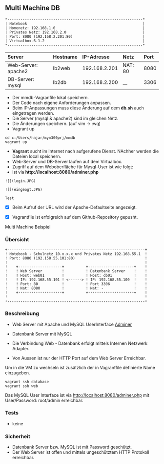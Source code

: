  ## Multi Machine DB

```
*--------------------------------------------------------------*
| Notebook                                                     |
| Homenetz: 192.168.1.0                                        |
| Privates Netz: 192.168.2.0                                   |                 
| Port: 8080 (192.168.2.201:80)                                |
| Virtualbox-6.1.2                                             |
*--------------------------------------------------------------*	
```
| Server              | Hostname            | IP-Adresse          | Netz                | Port                |
|:--------------------|:--------------------|:--------------------|:--------------------|:--------------------|
| Web-Server: apache2 | lb2web              | 192.168.2.201       | NAT: 80             | 8080                |
| DB-Server: mysql    | lb2db               | 192.168.2.200       | __                  | 3306                |

- Der mmdb-Vagranfile lokal speichern.
- Der Code nach eigene Anforderungen anpassen. 
- Beim IP-Anpassungen muss diese Änderung auf dem **db.sh** auch eingetragen werden.
- Die Server (mysql & apache2) sind im gleichen Netz. 
- Die Änderungen speichern. (auf vim -> :wq)
- Vagrant up
``` 
cd c:/Users/hajar/mym300prj/mmdb 
vagrant up 
```
- **Vagrant** sucht im Internet nach aufgerufene Dienst. NAchher werden die Dateien local speichern.
- Web-Server und DB-Server laufen auf dem Virtualbox.
- Zugriff auf dem Weboberfläche für Mysql-User ist wie folgt:
- ist via **http://localhost:8080/adminer.php**
```
![](login.JPG)
```
```
![](eingeogt.JPG)
```


`Test`
- [x] Beim Aufruf der URL wird der Apache-Defaultseite angezeigt.
- [x] Vagrantfile ist erfolgreich auf dem Github-Repository gepusht.





Multi Machine Beispiel


### Übersicht 

    +---------------------------------------------------------------+
    ! Notebook - Schulnetz 10.x.x.x und Privates Netz 192.168.55.1  !                 
    ! Port: 8080 (192.158.55.101:80)                                !	
    !                                                               !	
    !    +--------------------+          +---------------------+    !
    !    ! Web Server         !          ! Datenbank Server    !    !       
    !    ! Host: web01        !          ! Host: db01          !    !
    !    ! IP: 192.168.55.101 ! <------> ! IP: 192.168.55.100  !    !
    !    ! Port: 80           !          ! Port 3306           !    !
    !    ! Nat: 8080          !          ! Nat: -              !    !
    !    +--------------------+          +---------------------+    !
    !                                                               !	
    +---------------------------------------------------------------+
	
### Beschreibung

* Web Server mit Apache und MySQL UserInterface [Adminer](https://www.adminer.org/)
* Datenbank Server mit MySQL

* Die Verbindung Web - Datenbank erfolgt mittels Internen Netzwerk Adapter.
* Von Aussen ist nur der HTTP Port auf dem Web Server Erreichbar.

Um in die VM zu wechseln ist zusätzlich der in Vagrantfile definierte Name einzugeben.

	vagrant ssh database
	vagrant ssh web

Das MySQL User Interface ist via [http://localhost:8080/adminer.php](http://localhost:8080/adminer.php) mit User/Password: root/admin erreichbar.

### Tests

* keine

### Sicherheit

* Datenbank Server bzw. MySQL ist mit Password geschützt.
* Der Web Server ist offen und mittels ungeschütztem HTTP Protokoll erreichbar.
